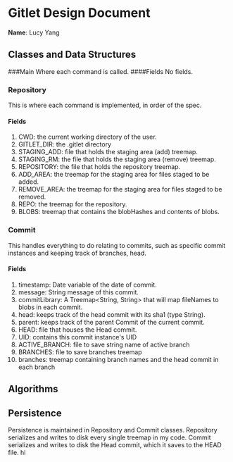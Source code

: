 # Gitlet Design Document

**Name**: Lucy Yang

## Classes and Data Structures

###Main
Where each command is called. 
####Fields
No fields. 

### Repository
This is where each command is implemented, in order of the spec.
#### Fields

1. CWD: the current working directory of the user. 
2. GITLET_DIR: the .gitlet directory
3. STAGING_ADD: file that holds the staging area (add) treemap.
4. STAGING_RM: the file that holds the staging area (remove) treemap. 
5. REPOSITORY: the file that holds the repository treemap. 
6. ADD_AREA: the treemap for the staging area for files staged to be added. 
7. REMOVE_AREA: the treemap for the staging area for files staged to be removed. 
8. REPO: the treemap for the repository. 
9. BLOBS: treemap that contains the blobHashes and contents of blobs.


### Commit
This handles everything to do relating to commits, such as specific commit instances and keeping track of branches, head.
#### Fields

1. timestamp: Date variable of the date of commit.
2. message: String message of this commit. 
3. commitLibrary: A Treemap<String, String> that will map fileNames to blobs in each commit.
4. head: keeps track of the head commit with its sha1 (type String).
5. parent: keeps track of the parent Commit of the current commit.
7. HEAD: file that houses the Head commit. 
8. UID: contains this commit instance's UID
9. ACTIVE_BRANCH: file to save string name of active branch
10. BRANCHES: file to save branches treemap
11. branches: treemap containing branch names and the head commit in each branch


## Algorithms

## Persistence
Persistence is maintained in Repository and Commit classes. Repository serializes and writes to disk every single treemap in my code. Commit serializes and writes to disk the Head commit, which it saves to the HEAD file. 
hi